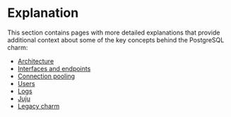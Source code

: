 # Explanation

This section contains pages with more detailed explanations that provide additional context about some of the key concepts behind the PostgreSQL charm:

* [Architecture]
* [Interfaces and endpoints]
* [Connection pooling]
* [Users]
* [Logs]
* [Juju]
* [Legacy charm]

<!-- Links -->

[Architecture]: /t/11857
[Interfaces and endpoints]: /t/10251
[Users]: /t/10798
[Logs]: /t/12099
[Juju]: /t/11985
[Legacy charm]: /t/10690
[Connection pooling]: /t/15777